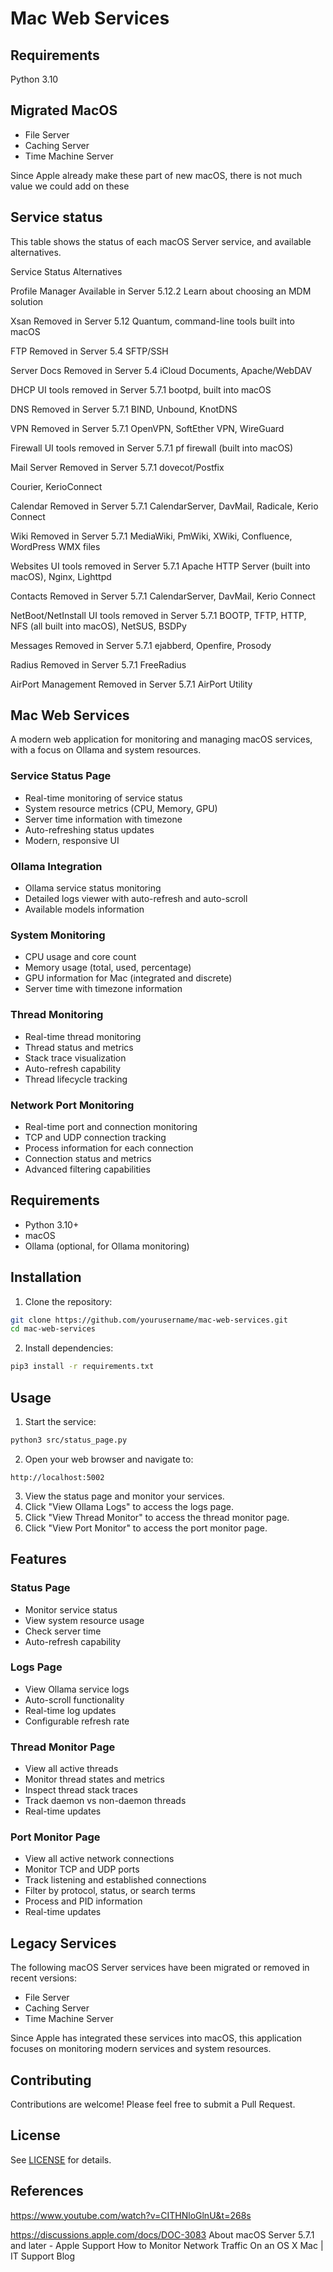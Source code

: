 # Mac Web Services

## Requirements

Python 3.10

## Migrated MacOS

* File Server
* Caching Server
* Time Machine Server


Since Apple already make these part of new macOS, there is not much value we could add on these


## Service status

This table shows the status of each macOS Server service, and available alternatives.

Service	Status	Alternatives

Profile Manager	Available in Server 5.12.2	Learn about choosing an MDM solution

Xsan	Removed in Server 5.12	Quantum, command-line tools built into macOS

FTP	Removed in Server 5.4	SFTP/SSH

Server Docs	Removed in Server 5.4	iCloud Documents, Apache/WebDAV

DHCP	UI tools removed in Server 5.7.1	bootpd, built into macOS

DNS	Removed in Server 5.7.1	BIND, Unbound, KnotDNS

VPN	Removed in Server 5.7.1	OpenVPN, SoftEther VPN, WireGuard

Firewall	UI tools removed in Server 5.7.1	pf firewall (built into macOS)

Mail Server	Removed in Server 5.7.1	dovecot/Postfix

Courier, KerioConnect

Calendar	Removed in Server 5.7.1	CalendarServer, DavMail, Radicale, Kerio Connect

Wiki	Removed in Server 5.7.1	MediaWiki, PmWiki, XWiki, Confluence, WordPress WMX files

Websites	UI tools removed in Server 5.7.1	Apache HTTP Server (built into macOS), Nginx, Lighttpd

Contacts	Removed in Server 5.7.1	CalendarServer, DavMail, Kerio Connect

NetBoot/NetInstall	UI tools removed in Server 5.7.1	BOOTP, TFTP, HTTP, NFS (all built into macOS), NetSUS, BSDPy

Messages	Removed in Server 5.7.1	ejabberd, Openfire, Prosody

Radius	Removed in Server 5.7.1	FreeRadius

AirPort Management	Removed in Server 5.7.1	AirPort Utility

## Mac Web Services

A modern web application for monitoring and managing macOS services, with a focus on Ollama and system resources.

### Service Status Page
- Real-time monitoring of service status
- System resource metrics (CPU, Memory, GPU)
- Server time information with timezone
- Auto-refreshing status updates
- Modern, responsive UI

### Ollama Integration
- Ollama service status monitoring
- Detailed logs viewer with auto-refresh and auto-scroll
- Available models information

### System Monitoring
- CPU usage and core count
- Memory usage (total, used, percentage)
- GPU information for Mac (integrated and discrete)
- Server time with timezone information

### Thread Monitoring
- Real-time thread monitoring
- Thread status and metrics
- Stack trace visualization
- Auto-refresh capability
- Thread lifecycle tracking

### Network Port Monitoring
- Real-time port and connection monitoring
- TCP and UDP connection tracking
- Process information for each connection
- Connection status and metrics
- Advanced filtering capabilities

## Requirements

- Python 3.10+
- macOS
- Ollama (optional, for Ollama monitoring)

## Installation

1. Clone the repository:
```bash
git clone https://github.com/yourusername/mac-web-services.git
cd mac-web-services
```

2. Install dependencies:
```bash
pip3 install -r requirements.txt
```

## Usage

1. Start the service:
```bash
python3 src/status_page.py
```

2. Open your web browser and navigate to:
```
http://localhost:5002
```

3. View the status page and monitor your services.
4. Click "View Ollama Logs" to access the logs page.
5. Click "View Thread Monitor" to access the thread monitor page.
6. Click "View Port Monitor" to access the port monitor page.

## Features

### Status Page
- Monitor service status
- View system resource usage
- Check server time
- Auto-refresh capability

### Logs Page
- View Ollama service logs
- Auto-scroll functionality
- Real-time log updates
- Configurable refresh rate

### Thread Monitor Page
- View all active threads
- Monitor thread states and metrics
- Inspect thread stack traces
- Track daemon vs non-daemon threads
- Real-time updates

### Port Monitor Page
- View all active network connections
- Monitor TCP and UDP ports
- Track listening and established connections
- Filter by protocol, status, or search terms
- Process and PID information
- Real-time updates

## Legacy Services

The following macOS Server services have been migrated or removed in recent versions:

* File Server
* Caching Server
* Time Machine Server

Since Apple has integrated these services into macOS, this application focuses on monitoring modern services and system resources.

## Contributing

Contributions are welcome! Please feel free to submit a Pull Request.

## License

See [LICENSE](LICENSE) for details.

## References

https://www.youtube.com/watch?v=CITHNloGlnU&t=268s

https://discussions.apple.com/docs/DOC-3083
About macOS Server 5.7.1 and later - Apple Support
How to Monitor Network Traffic On an OS X Mac | IT Support Blog

